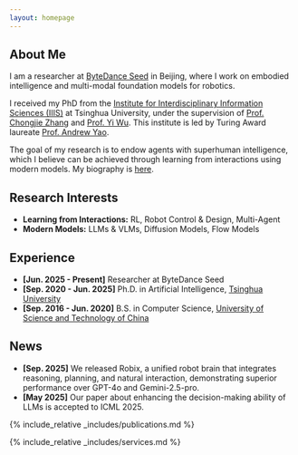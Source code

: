 ```yaml
---
layout: homepage
---
```


## About Me

I am a researcher at <a href="https://seed.bytedance.com/en/research">ByteDance Seed</a> in Beijing, where I work on embodied intelligence and multi-modal foundation models for robotics.

I received my PhD from the [Institute for Interdisciplinary Information Sciences (IIIS)](https://iiis.tsinghua.edu.cn/) at Tsinghua University, under the supervision of [Prof. Chongjie Zhang](https://engineering.washu.edu/faculty/Chongjie-Zhang.html) and [Prof. Yi Wu](https://jxwuyi.weebly.com). This institute is led by Turing Award laureate [Prof. Andrew Yao](https://iiis.tsinghua.edu.cn/yao/).

The goal of my research is to endow agents with superhuman intelligence, which I believe can be achieved through learning from interactions using modern models. My biography is [here](assets/files/bio.txt).

<!-- I am a Ph.D. Student advised by [Prof. Chongjie Zhang](https://engineering.washu.edu/faculty/Chongjie-Zhang.html) and [Prof. Yi Wu](https://jxwuyi.weebly.com) at the [Institute for Interdisciplinary Information Sciences (IIIS)](https://iiis.tsinghua.edu.cn/), Tsinghua University, led by [Prof. Andrew Yao](https://iiis.tsinghua.edu.cn/yao/). -->

<!-- [<a href="assets/files/bio.txt">Biography</a>][<a href="data/self/resume.pdf">Résumé</a>] -->

<!-- I'm a research scientist at <a href="https://deepmind.google/">Google DeepMind</a> in San Francisco, where I lead a small team that mostly works on <a href="https://www.matthewtancik.com/nerf">NeRF</a>.
At Google I've worked on <a href="https://www.google.com/glass/start/">Glass</a>,  <a href="https://ai.googleblog.com/2014/04/lens-blur-in-new-google-camera-app.html">Lens Blur</a>, <a href="https://ai.googleblog.com/2014/10/hdr-low-light-and-high-dynamic-range.html">HDR+</a>, <a href="https://blog.google/products/google-ar-vr/introducing-next-generation-jump/">VR</a>, <a href="https://ai.googleblog.com/2017/10/portrait-mode-on-pixel-2-and-pixel-2-xl.html">Portrait Mode</a>, <a href="https://ai.googleblog.com/2020/12/portrait-light-enhancing-portrait.html">Portrait Light</a>, <a href="https://blog.google/products/maps/three-maps-updates-io-2022/">Maps</a>, and <a href="https://research.google/blog/bringing-3d-shoppable-products-online-with-generative-ai/">Shopping</a>.
I did my PhD at <a href="http://www.eecs.berkeley.edu/">UC Berkeley</a>, where I was advised by <a href="http://www.cs.berkeley.edu/~malik/">Jitendra Malik</a>.
I've received the <a href="https://www.thecvf.com/?page_id=413#YRA">PAMI Young Researcher Award</a>. -->

## Research Interests

- **Learning from Interactions:** RL, Robot Control & Design, Multi-Agent
- **Modern Models:** LLMs & VLMs, Diffusion Models, Flow Models

## Experience
- **[Jun. 2025 - Present]** Researcher at ByteDance Seed
- **[Sep. 2020 - Jun. 2025]** Ph.D. in Artificial Intelligence, [Tsinghua University](https://www.tsinghua.edu.cn/en/)
- **[Sep. 2016 - Jun. 2020]** B.S. in Computer Science, [University of Science and Technology of China](https://en.ustc.edu.cn/)

## News

- **[Sep. 2025]** We released ​Robix, a unified robot brain that integrates reasoning, planning, and natural interaction, demonstrating superior performance over GPT-4o and Gemini-2.5-pro.
- **[May 2025]** Our paper about enhancing the decision-making ability of LLMs is accepted to ICML 2025.


{% include_relative _includes/publications.md %}

{% include_relative _includes/services.md %}
